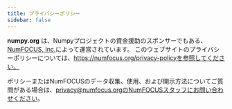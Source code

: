 ```yaml
---
title: プライバシーポリシー
sidebar: false
---
```


**numpy.org** は、Numpyプロジェクトの資金援助のスポンサーでもある、[NumFOCUS, Inc.](https://numfocus.org)によって運営されています。 このウェブサイトのプライバシーポリシーについては、https://numfocus.org/privacy-policyを参照してください。

ポリシーまたはNumFOCUSのデータ収集、使用、および開示方法についてご質問がある場合は、privacy@numfocus.orgのNumFOCUSスタッフにお問い合わせください。





 





